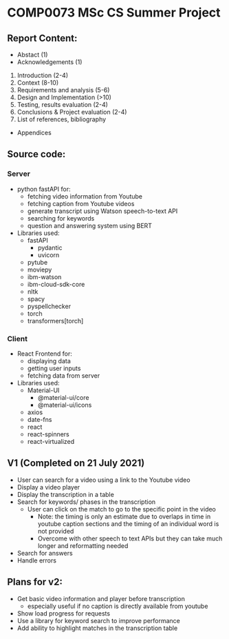 # COMP0073 MSc CS Summer Project

## Report Content:

- Abstact (1)
- Acknowledgements (1)

1. Introduction (2-4)
1. Context (8-10)
1. Requirements and analysis (5-6)
1. Design and Implementation (>10)
1. Testing, results evaluation (2-4)
1. Conclusions & Project evaluation (2-4)
1. List of references, bibliography

- Appendices

## Source code:

### Server

- python fastAPI for:
  - fetching video information from Youtube
  - fetching caption from Youtube videos
  - generate transcript using Watson speech-to-text API
  - searching for keywords
  - question and answering system using BERT
- Libraries used:
  - fastAPI
    - pydantic
    - uvicorn
  - pytube
  - moviepy
  - ibm-watson
  - ibm-cloud-sdk-core
  - nltk
  - spacy
  - pyspellchecker
  - torch
  - transformers[torch]

### Client

- React Frontend for:
  - displaying data
  - getting user inputs
  - fetching data from server
- Libraries used:
  - Material-UI
    - @material-ui/core
    - @material-ui/icons
  - axios
  - date-fns
  - react
  - react-spinners
  - react-virtualized

## V1 (Completed on 21 July 2021)

- User can search for a video using a link to the Youtube video
- Display a video player
- Display the transcription in a table
- Search for keywords/ phases in the transcription
  - User can click on the match to go to the specific point in the video
    - Note: the timing is only an estimate due to overlaps in time in youtube caption sections and the timing of an individual word is not provided
    - Overcome with other speech to text APIs but they can take much longer and reformatting needed
- Search for answers
- Handle errors

## Plans for v2:

- Get basic video information and player before transcription
  - especially useful if no caption is directly available from youtube
- Show load progress for requests
- Use a library for keyword search to improve performance
- Add ability to highlight matches in the transcription table
